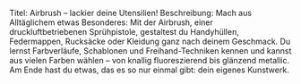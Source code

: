 Titel: Airbrush – lackier deine Utensilien!
Beschreibung: Mach aus Alltäglichem etwas Besonderes: Mit der Airbrush, einer druckluftbetriebenen Sprühpistole, gestaltest du Handyhüllen, Federmappen, Rucksäcke oder Kleidung ganz nach deinem Geschmack. Du lernst Farbverläufe, Schablonen und Freihand-Techniken kennen und kannst aus vielen Farben wählen – von knallig fluoreszierend bis glänzend metallic. Am Ende hast du etwas, das es so nur einmal gibt: dein eigenes Kunstwerk.
